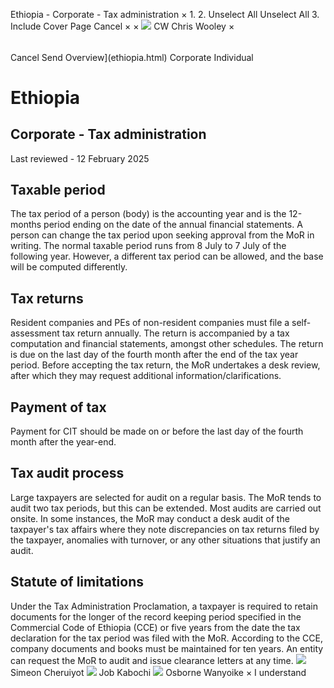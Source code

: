 Ethiopia - Corporate - Tax administration
×
1.
2.
Unselect All
Unselect All
3.
Include Cover Page
Cancel
×
×
![](-/media/world-wide-tax-summaries/attachments/global---chris-wooley.ashx%3Frev=ac5e5f3223b34096b1afc2a6009c7320&revision=ac5e5f32-23b3-4096-b1af-c2a6009c7320&hash=859B7ADC84DC2CBEC9760E9E6EE7DE6D0A8BFCDF)
CW
Chris Wooley
×
######
Cancel
Send
Overview](ethiopia.html)
Corporate
Individual
# Ethiopia
## Corporate - Tax administration
Last reviewed - 12 February 2025
## Taxable period
The tax period of a person (body) is the accounting year and is the 12-months period ending on the date of the annual financial statements. A person can change the tax period upon seeking approval from the MoR in writing.
The normal taxable period runs from 8 July to 7 July of the following year. However, a different tax period can be allowed, and the base will be computed differently.
## Tax returns
Resident companies and PEs of non-resident companies must file a self-assessment tax return annually. The return is accompanied by a tax computation and financial statements, amongst other schedules. The return is due on the last day of the fourth month after the end of the tax year period. Before accepting the tax return, the MoR undertakes a desk review, after which they may request additional information/clarifications.
## Payment of tax
Payment for CIT should be made on or before the last day of the fourth month after the year-end.
## Tax audit process
Large taxpayers are selected for audit on a regular basis. The MoR tends to audit two tax periods, but this can be extended. Most audits are carried out onsite. In some instances, the MoR may conduct a desk audit of the taxpayer's tax affairs where they note discrepancies on tax returns filed by the taxpayer, anomalies with turnover, or any other situations that justify an audit.
## Statute of limitations
Under the Tax Administration Proclamation, a taxpayer is required to retain documents for the longer of the record keeping period specified in the Commercial Code of Ethiopia (CCE) or five years from the date the tax declaration for the tax period was filed with the MoR. According to the CCE, company documents and books must be maintained for ten years. An entity can request the MoR to audit and issue clearance letters at any time.
![](-/media/world-wide-tax-summaries/ethiopiasimeon-cheruiyotethiopia--simeon-cheruiyotpng20221221171213647.ashx%3Frev=10a59f7983b74e50bcf3bcdf919a447d&revision=10a59f79-83b7-4e50-bcf3-bcdf919a447d&hash=B44346B5D4B3894F93F19513930965A58A4770C8)
Simeon Cheruiyot
![](-/media/world-wide-tax-summaries/ethiopiajob-maina-kabochiethiopia--job-kabochipng20221221171325736.ashx%3Frev=53b277ebf3a74acbb3195574d8959fbe&revision=53b277eb-f3a7-4acb-b319-5574d8959fbe&hash=937CC36C03934AF94BD953DDFE311F5BE189C9E5)
Job Kabochi
![](-/media/world-wide-tax-summaries/ethiopiaosborne-wanyoikeethiopia--osborne-wanyoikejpg20230127153224496.ashx%3Frev=f3d7155028224fa38366739a6f30aeb5&revision=f3d71550-2822-4fa3-8366-739a6f30aeb5&hash=809F585E57092A9E0C14B5C9BB1A6C0E3B8D7472)
Osborne Wanyoike
×
I understand
